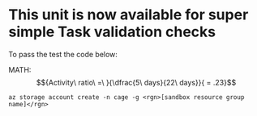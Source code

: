 # This unit is now available for super simple Task validation checks

To pass the test the code below:

MATH:
$${Activity\ ratio\ =\ }{\dfrac{5\ days}{22\ days}}{ = .23}$$

```azurecli
az storage account create -n cage -g <rgn>[sandbox resource group name]</rgn>
```

